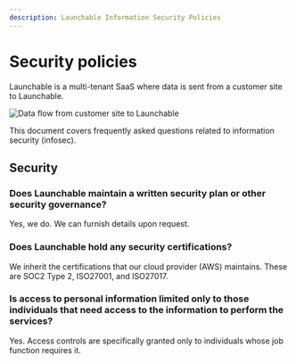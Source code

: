 ```yaml
---
description: Launchable Information Security Policies
---
```


# Security policies

Launchable is a multi-tenant SaaS where data is sent from a customer site to Launchable.

![Data flow from customer site to Launchable](<../.gitbook/assets/data-flow (1) (1) (1) (1) (1).png>)

This document covers frequently asked questions related to information security (infosec).

## Security

### Does Launchable maintain a written security plan or other security governance?

Yes, we do. We can furnish details upon request.

### Does Launchable hold any security certifications?

We inherit the certifications that our cloud provider (AWS) maintains. These are SOC2 Type 2, ISO27001, and ISO27017.

### Is access to personal information limited only to those individuals that need access to the information to perform the services?

Yes. Access controls are specifically granted only to individuals whose job function requires it.
